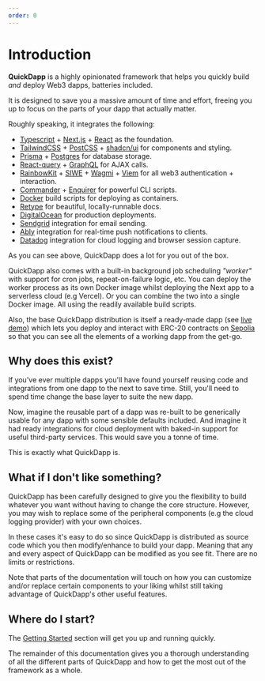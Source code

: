 ```yaml
---
order: 0
---
```


# Introduction

**QuickDapp** is a highly opinionated framework that helps you quickly build _and_ deploy Web3 dapps, batteries included. 

It is designed to save you a massive amount of time and effort, freeing you up to focus on the parts of your dapp that actually matter.

Roughly speaking, it integrates the following:

* [Typescript](https://www.typescriptlang.org/) + [Next.js](https://nextjs.org/) + [React](https://react.dev/) as the foundation.
* [TailwindCSS](https://tailwindcss.com/) + [PostCSS](https://postcss.org/) + [shadcn/ui](https://ui.shadcn.com/) for components and styling.
* [Prisma](https://www.prisma.io/) + [Postgres](https://www.postgresql.org/) for database storage.
* [React-query](https://tanstack.com/query/latestap) + [GraphQL](https://graphql.org/) for AJAX calls.
* [RainbowKit](rainbowkit.com) + [SIWE](https://login.xyz/) + [Wagmi](https://wagmi.sh/) + [Viem](https://viem.sh/) for all web3 authentication + interaction.
* [Commander](https://www.npmjs.com/package/commander) + [Enquirer](https://www.npmjs.com/package/enquirer) for powerful CLI scripts.
* [Docker](https://www.docker.com/) build scripts for deploying as containers.
* [Retype](https://retype.com/) for beautiful, locally-runnable docs.
* [DigitalOcean](https://www.digitalocean.com/) for production deployments.
* [Sendgrid](https://www.sendgrid.com/) integration for email sending.
* [Ably](https://ably.com/) integration for real-time push notifications to clients.
* [Datadog](https://www.datadoghq.com/) integration for cloud logging and browser session capture.

As you can see above, QuickDapp does a lot for you out of the box. 

QuickDapp also comes with a built-in background job scheduling _"worker"_ with support for cron jobs, repeat-on-failure logic, etc. You can deploy the worker process as its own Docker image whilst deploying the Next app to a serverless cloud (e.g Vercel). Or you can combine the two into a single Docker image. All using the readily available build scripts.

Also, the base QuickDapp distribution is itself a ready-made dapp (see [live demo](https://demo.quickdapp.com)) which  lets you deploy and interact with ERC-20 contracts on [Sepolia](https://sepolia.etherscan.io) so that you can see all the elements of a working dapp from the get-go.

## Why does this exist?

If you've ever multiple dapps you'll have found yourself reusing code and integrations from one dapp to the next to save time. Still, you'll need to spend time change the base layer to suite the new dapp. 

Now, imagine the reusable part of a dapp was re-built to be generically usable for any dapp with some sensible defaults included. And imagine it had ready integrations for cloud deployment with baked-in support for useful third-party services. This would save you a tonne of time.

This is exactly what QuickDapp is.

## What if I don't like something?

QuickDapp has been carefully designed to give you the flexibility to build whatever you want without having to change the core structure. However, you may wish to replace some of the peripheral components (e.g the cloud logging provider) with your own choices.

In these cases it's easy to do so since QuickDapp is distributed as source code which you then modify/enhance to build your dapp. Meaning that any and every aspect of QuickDapp can be modified as you see fit. There are no limits or restrictions.

Note that parts of the documentation will touch on how you can customize and/or replace certain components to your liking whilst still taking advantage of QuickDapp's other useful features.

## Where do I start?

The [Getting Started](./getting-started.md) section will get you up and running quickly. 

The remainder of this documentation gives you a thorough understanding of all the different parts of QuickDapp and how to get the most out of the framework as a whole.
